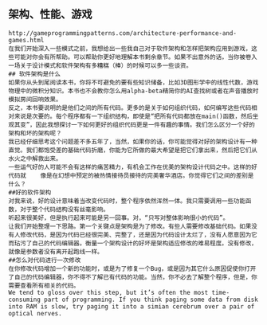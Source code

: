 ## 架构、性能、游戏
    http://gameprogrammingpatterns.com/architecture-performance-and-games.html
    在我们开始深入一些模式之前，我想给出一些我自己对于软件架构和怎样把架构应用到游戏，这些可能对你会有所帮助。可以帮助你更好地理解本书剩余章节。如果不出意外的话，当你被卷入一场关于设计模式和软件架构有多糟糕（棒）的时候可以多一些谈资。
    ## 软件架构是什么
    如果你从头到尾阅读本书，你将不可避免的要有些知识储备，比如3D图形学中的线性代数，游戏物理中的微积分知识。本书也不会教你怎么用alpha-beta精简你的AI查找树或者在声音播放时模拟房间回响效果。
    反之，本书要说明的是他们之间的所有代码。更多的是关于如何组织代码，如何编写这些代码相对来说是次要的。每个程序都有一下组织结构，即使是“把所有代码都放在main()函数，然后坐观其变”，因此我想探讨一下如何更好的组织代码更是一件有趣的事情。我们怎么区分一个好的架构和坏的架构呢？
    我已经仔细思考这个问题差不多五年了，当然，如果你的话，你可能觉得对好的架构设计有一种直觉。我们都饱受差的基础代码折磨，你能为它所做的最大希望是把它们拿出来，然后把它们从水火之中解救出来。
    一些运气好的人可能不会有这样的痛苦精力，有机会工作在优美的架构设计代码之中。这样的好代码就    像是在幻想中预定的被热情接待员接待的完美奢华酒店。你觉得它们之间的差别是什么？
    ##好的软件架构
    对我来说，好的设计意味着当改变代码时，整个程序依然浑然一体。我只需要调用一些功能函数，对于整个代码结构没有丝毫影响。
    听起来很美好，但是执行起来可能是另一回事。对，“只写对整体影响很小的代码”。
    让我们开始整理一下思路。第一个关键点是架构是为了修改。有些人需要修改基础代码。如果没有人修改代码，是因为代码已经很完美、完整了，还是因为代码设计太烂了，没有人愿意因为它而玷污了自己的代码编辑器。衡量一个架构设计的好坏是架构适应修改的难易程度。没有修改，就像是参数者没有离开起跑线一样。
    ##怎么对代码进行一次修改
    在你修改代码增加一个新的功能时，或是为了修复一个Bug，或是因为其它什么原因促使你打开了自己的代码编辑器，你不得不了解已有代码的功能。当然，你不必去了解整个程序，但是，你需要查看所有相关的代码。
    We tend to gloss over this step, but it’s often the most time-consuming part of programming. If you think paging some data from disk into RAM is slow, try paging it into a simian cerebrum over a pair of optical nerves.